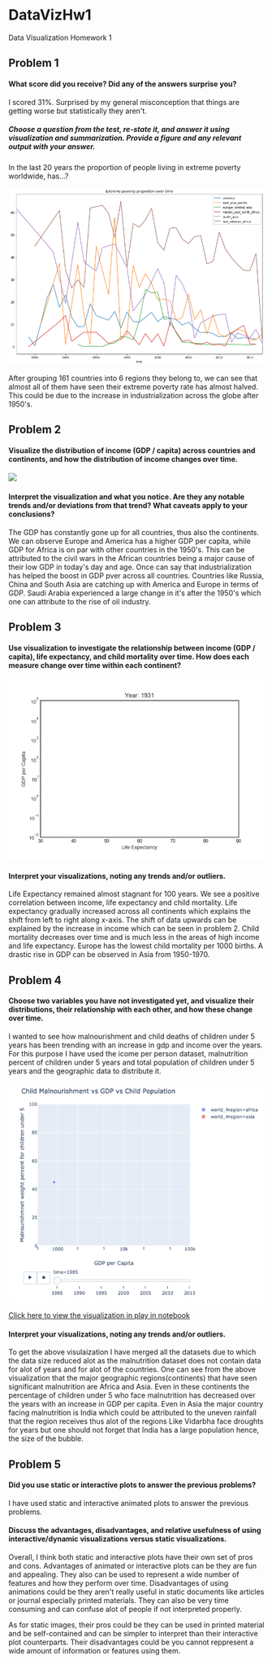 # DataVizHw1
Data Visualization Homework 1

## Problem 1

#### What score did you receive? Did any of the answers surprise you?

I scored 31%. Surprised by my general misconception that things are getting worse but statistically they aren't.

##### Choose a question from the test, re-state it, and answer it using visualization and summarization. Provide a figure and any relevant output with your answer.

In the last 20 years the proportion of people living in extreme poverty worldwide, has...?

![](https://github.com/alefiya-naseem/Data-Visualizations/blob/master/1-Gapminder-Analysis/images/prob1_hw1.png)

After grouping 161 countries into 6 regions they belong to, we can see that almost all of them have seen their extreme poverty rate has almost halved. This could be due to the increase in industrialization across the globe after 1950's.

## Problem 2

#### Visualize the distribution of income (GDP / capita) across countries and continents, and how the distribution of income changes over time.

![](https://github.com/alefiya-naseem/Data-Visualizations/blob/master/1-Gapminder-Analysis/images/animated_prob2.gif)

#### Interpret the visualization and what you notice. Are they any notable trends and/or deviations from that trend? What caveats apply to your conclusions?

The GDP has constantly gone up for all countries, thus also the continents. We can observe Europe and America has a higher GDP per capita, while GDP for Africa is on par with other countries in the 1950's. This can be attributed to the civil wars in the African countries being a major cause of their low GDP in today's day and age. Once can say that industrialization has helped the boost in GDP pver across all countries. Countries like Russia, China and South Asia are catching up with America and Europe in terms of GDP. Saudi Arabia experienced a large change in it's after the 1950's which one can attribute to the rise of oil industry.

## Problem 3

#### Use visualization to investigate the relationship between income (GDP / capita), life expectancy, and child mortality over time. How does each measure change over time within each continent?

![](https://github.com/alefiya-naseem/Data-Visualizations/blob/master/1-Gapminder-Analysis/images/animated_prob3.gif)

#### Interpret your visualizations, noting any trends and/or outliers.

Life Expectancy remained almost stagnant for 100 years. We see a positive correlation between income, life expectancy and child mortality. Life expectancy gradually increased across all continents which explains the shift from left to right along x-axis. The shift of data upwards can be explained by the increase in income which can be seen in problem 2. Child mortality decreases over time and is much less in the areas of high income and life expectancy. Europe has the lowest child mortality per 1000 births. A drastic rise in GDP can be observed in Asia from 1950-1970. 

## Problem 4

#### Choose two variables you have not investigated yet, and visualize their distributions, their relationship with each other, and how these change over time.

I wanted to see how malnourishment and child deaths of children under 5 years has been trending with an increase in gdp and income over the years. For this purpose I have used the icome per person dataset, malnutrition percent of children under 5 years and total population of children under 5 years and the geographic data to distribute it.

![](https://github.com/alefiya-naseem/Data-Visualizations/blob/master/1-Gapminder-Analysis/images/prob4_hw1.png)

[Click here to view the visualization in play in notebook](https://github.com/alefiya-naseem/DataVizHw1/blob/master/DataViz-gapminder.ipynb)

#### Interpret your visualizations, noting any trends and/or outliers.

To get the above visulaization I have merged all the datasets due to which the data size reduced alot as the malnutrition dataset does not contain data for alot of years and for alot of the countries. One can see from the above visualization that the major geographic regions(continents) that have seen significant malnutrition are Africa and Asia. Even in these continents the percentage of children under 5 who face malnutrition has decreased over the years with an increase in GDP per capita. Even in Asia the major country facing malnutrition is India which could be attributed to the uneven rainfall that the region receives thus alot of the regions Like Vidarbha face droughts for years but one should not forget that India has a large population hence, the size of the bubble.

## Problem 5

#### Did you use static or interactive plots to answer the previous problems?

I have used static and interactive animated plots to answer the previous problems.

#### Discuss the advantages, disadvantages, and relative usefulness of using interactive/dynamic visualizations versus static visualizations.

Overall, I think both static and interactive plots have their own set of pros and cons. Advantages of animated or interactive plots can be they are fun and appealing. They also can be used to represent a wide number of features and how they perform over time. Disadvantages of using animations could be they aren't really useful in static documents like articles or journal especially printed materials. They can also be very time consuming and can confuse alot of people if not interpreted properly.

As for static images, their pros could be they can be used in printed material and be self-contained and can be simpler to interpret than their interactive plot counterparts. Their disadvantages could be you cannot reppresent a wide amount of information or features using them.


